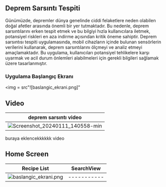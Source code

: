 ## Deprem Sarsıntı Tespiti


  Günümüzde, depremler dünya genelinde ciddi felaketlere neden olabilen doğal afetler arasında önemli bir yer tutmaktadır. Bu nedenle, deprem sarsıntılarını erken tespit etmek ve bu bilgiyi hızla kullanıcılara iletmek, potansiyel riskleri en aza indirme açısından kritik öneme sahiptir. 
  Deprem sarsıntısı tespiti uygulamasında, mobil cihazların içinde bulunan sensörlerin verilerini kullanarak, deprem sarsıntılarını ölçmeyi ve analiz etmeyi amaçlamaktadır. Bu uygulama, kullanıcıları potansiyel tehlikelere karşı uyarmak ve acil durum önlemleri alabilmeleri için gerekli bilgileri sağlamak üzere tasarlanmıştır.

### Uygulama Başlangıç Ekranı


<img  = src"![baslangic_ekrani.png]" 

## Video
| deprem sarsıntı video |
| ---------------------------- |
|![Screenshot_20240111_140558-min](https://github.com/aysedeveden/DepremSarsintiTespiti/assets/116079495/d7de415d-eab8-4d53-83d0-24ddb30f313e)|
buraya eklencekkkkkk video

## Home Screen
| Recipe List | SearchView |
| ---------------------------- | ---------------------------- |
|![baslangic_ekrani.png](https://github.com/aysedeveden/DepremSarsintiTespiti/assets/116079495/99933701-eff0-4af1-806d-207873274e8d)| ----------- |

</br>






